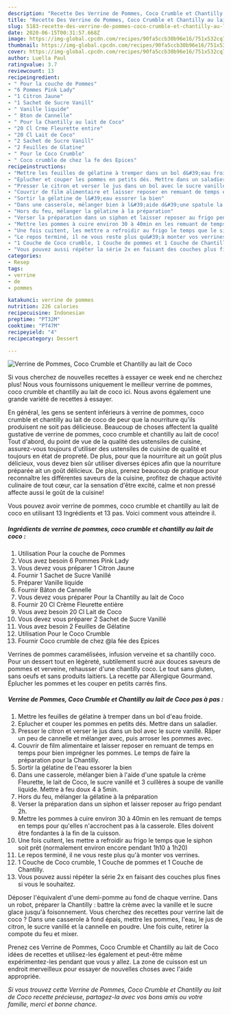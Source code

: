 ```yaml
---
description: "Recette Des Verrine de Pommes, Coco Crumble et Chantilly au lait de Coco"
title: "Recette Des Verrine de Pommes, Coco Crumble et Chantilly au lait de Coco"
slug: 5183-recette-des-verrine-de-pommes-coco-crumble-et-chantilly-au-lait-de-coco
date: 2020-06-15T00:31:57.668Z
image: https://img-global.cpcdn.com/recipes/90fa5ccb30b96e16/751x532cq70/verrine-de-pommes-coco-crumble-et-chantilly-au-lait-de-coco-photo-principale-de-la-recette.jpg
thumbnail: https://img-global.cpcdn.com/recipes/90fa5ccb30b96e16/751x532cq70/verrine-de-pommes-coco-crumble-et-chantilly-au-lait-de-coco-photo-principale-de-la-recette.jpg
cover: https://img-global.cpcdn.com/recipes/90fa5ccb30b96e16/751x532cq70/verrine-de-pommes-coco-crumble-et-chantilly-au-lait-de-coco-photo-principale-de-la-recette.jpg
author: Luella Paul
ratingvalue: 3.7
reviewcount: 13
recipeingredient:
- " Pour la couche de Pommes"
- "6 Pommes Pink Lady"
- "1 Citron Jaune"
- "1 Sachet de Sucre Vanill"
- " Vanille liquide"
- " Bton de Cannelle"
- " Pour la Chantilly au lait de Coco"
- "20 Cl Crme Fleurette entire"
- "20 Cl Lait de Coco"
- "2 Sachet de Sucre Vanill"
- "2 Feuilles de Glatine"
- " Pour le Coco Crumble"
- " Coco crumble de chez la fe des Epices"
recipeinstructions:
- "Mettre les feuilles de gélatine à tremper dans un bol d&#39;eau froide."
- "Eplucher et couper les pommes en petits dés. Mettre dans un saladier."
- "Presser le citron et verser le jus dans un bol avec le sucre vanillé. Râper un peu de cannelle et mélanger avec, puis arroser les pommes avec."
- "Couvrir de film alimentaire et laisser reposer en remuant de temps en temps pour bien imprégner les pommes. Le temps de faire la préparation pour la Chantilly."
- "Sortir la gélatine de l&#39;eau essorer la bien"
- "Dans une casserole, mélanger bien à l&#39;aide d&#39;une spatule la crème Fleurette, le lait de Coco, le sucre vanillé et 3 cuillères à soupe de vanille liquide. Mettre à feu doux 4 à 5min."
- "Hors du feu, mélanger la gélatine à la préparation"
- "Verser la préparation dans un siphon et laisser reposer au frigo pendant 2h."
- "Mettre les pommes à cuire environ 30 à 40min en les remuant de temps en temps pour qu&#39;elles n&#39;accrochent pas à la casserole. Elles doivent être fondantes à la fin de la cuisson."
- "Une fois cuitent, les mettre a refroidir au frigo le temps que le siphon soit prêt (normalement environ encore pendant 1h10 à 1h20)"
- "Le repos terminé, il ne vous reste plus qu&#39;à monter vos verrines."
- "1 Couche de Coco crumble, 1 Couche de pommes et 1 Couche de Chantilly."
- "Vous pouvez aussi répéter la série 2x en faisant des couches plus fines si vous le souhaitez."
categories:
- Resep
tags:
- verrine
- de
- pommes

katakunci: verrine de pommes 
nutrition: 226 calories
recipecuisine: Indonesian
preptime: "PT32M"
cooktime: "PT47M"
recipeyield: "4"
recipecategory: Dessert

---
```



![Verrine de Pommes, Coco Crumble et Chantilly au lait de Coco](https://img-global.cpcdn.com/recipes/90fa5ccb30b96e16/751x532cq70/verrine-de-pommes-coco-crumble-et-chantilly-au-lait-de-coco-photo-principale-de-la-recette.jpg)

Si vous cherchez de nouvelles recettes à essayer ce week end ne cherchez plus! Nous vous fournissons uniquement le meilleur verrine de pommes, coco crumble et chantilly au lait de coco ici. Nous avons également une grande variété de recettes à essayer.

En général, les gens se sentent inférieurs à verrine de pommes, coco crumble et chantilly au lait de coco de peur que la nourriture qu'ils produisent ne soit pas délicieuse. Beaucoup de choses affectent la qualité gustative de verrine de pommes, coco crumble et chantilly au lait de coco! Tout d'abord, du point de vue de la qualité des ustensiles de cuisine, assurez-vous toujours d'utiliser des ustensiles de cuisine de qualité et toujours en état de propreté. De plus, pour que la nourriture ait un goût plus délicieux, vous devez bien sûr utiliser diverses épices afin que la nourriture préparée ait un goût délicieux. De plus, prenez beaucoup de pratique pour reconnaître les différentes saveurs de la cuisine, profitez de chaque activité culinaire de tout cœur, car la sensation d'être excité, calme et non pressé affecte aussi le goût de la cuisine!

<!--inarticleads1-->

Vous pouvez avoir verrine de pommes, coco crumble et chantilly au lait de coco en utilisant 13 Ingrédients et 13 pas. Voici comment vous atteindre il.

##### Ingrédients de verrine de pommes, coco crumble et chantilly au lait de coco :

1. Utilisation  Pour la couche de Pommes
1. Vous avez besoin 6 Pommes Pink Lady
1. Vous devez vous préparer 1 Citron Jaune
1. Fournir 1 Sachet de Sucre Vanillé
1. Préparer  Vanille liquide
1. Fournir  Bâton de Cannelle
1. Vous devez vous préparer  Pour la Chantilly au lait de Coco
1. Fournir 20 Cl Crème Fleurette entière
1. Vous avez besoin 20 Cl Lait de Coco
1. Vous devez vous préparer 2 Sachet de Sucre Vanillé
1. Vous avez besoin 2 Feuilles de Gélatine
1. Utilisation  Pour le Coco Crumble
1. Fournir  Coco crumble de chez @la fée des Epices


Verrines de pommes caramélisées, infusion verveine et sa chantilly coco. Pour un dessert tout en légèreté, subtilement sucré aux douces saveurs de pommes et verveine, rehausser d&#39;une chantilly coco. Le tout sans gluten, sans oeufs et sans produits laitiers. La recette par Allergique Gourmand. Éplucher les pommes et les couper en petits carrés fins. 

<!--inarticleads2-->

##### Verrine de Pommes, Coco Crumble et Chantilly au lait de Coco pas à pas :

1. Mettre les feuilles de gélatine à tremper dans un bol d&#39;eau froide.
1. Eplucher et couper les pommes en petits dés. Mettre dans un saladier.
1. Presser le citron et verser le jus dans un bol avec le sucre vanillé. Râper un peu de cannelle et mélanger avec, puis arroser les pommes avec.
1. Couvrir de film alimentaire et laisser reposer en remuant de temps en temps pour bien imprégner les pommes. Le temps de faire la préparation pour la Chantilly.
1. Sortir la gélatine de l&#39;eau essorer la bien
1. Dans une casserole, mélanger bien à l&#39;aide d&#39;une spatule la crème Fleurette, le lait de Coco, le sucre vanillé et 3 cuillères à soupe de vanille liquide. Mettre à feu doux 4 à 5min.
1. Hors du feu, mélanger la gélatine à la préparation
1. Verser la préparation dans un siphon et laisser reposer au frigo pendant 2h.
1. Mettre les pommes à cuire environ 30 à 40min en les remuant de temps en temps pour qu&#39;elles n&#39;accrochent pas à la casserole. Elles doivent être fondantes à la fin de la cuisson.
1. Une fois cuitent, les mettre a refroidir au frigo le temps que le siphon soit prêt (normalement environ encore pendant 1h10 à 1h20)
1. Le repos terminé, il ne vous reste plus qu&#39;à monter vos verrines.
1. 1 Couche de Coco crumble, 1 Couche de pommes et 1 Couche de Chantilly.
1. Vous pouvez aussi répéter la série 2x en faisant des couches plus fines si vous le souhaitez.


Déposer l&#39;équivalent d&#39;une demi-pomme au fond de chaque verrine. Dans un robot, préparer la Chantilly : battre la crème avec la vanille et le sucre glace jusqu&#39;à foisonnement. Vous cherchez des recettes pour verrine lait de coco ? Dans une casserole à fond épais, mettre les pommes, l&#39;eau, le jus de citron, le sucre vanillé et la cannelle en poudre. Une fois cuite, retirer la compote du feu et mixer. 

<!--inarticleads1-->

<p>
Prenez ces Verrine de Pommes, Coco Crumble et Chantilly au lait de Coco idées de recettes et utilisez-les également et peut-être même expérimentez-les pendant que vous y allez. La zone de cuisson est un endroit merveilleux pour essayer de nouvelles choses avec l'aide appropriée.
</p>

<p>
<i>Si vous trouvez cette Verrine de Pommes, Coco Crumble et Chantilly au lait de Coco recette précieuse, partagez-la avec vos bons amis ou votre famille, merci et bonne chance.</i>
</p>
